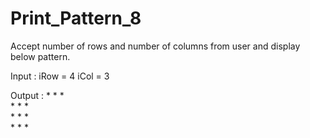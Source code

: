 # Print_Pattern_8

Accept number of rows and number of columns from user and display
below pattern.

Input : iRow = 4  iCol = 3

Output  : 
          *   *   *           
          *   *   *          
          *   *   *        
          *   *   *     
